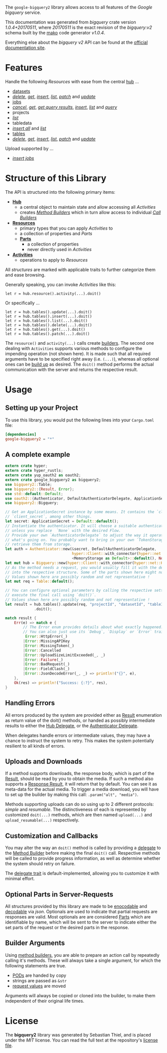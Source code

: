 <!---
DO NOT EDIT !
This file was generated automatically from 'src/mako/api/README.md.mako'
DO NOT EDIT !
-->
The `google-bigquery2` library allows access to all features of the *Google bigquery* service.

This documentation was generated from *bigquery* crate version *1.0.4+20170511*, where *20170511* is the exact revision of the *bigquery:v2* schema built by the [mako](http://www.makotemplates.org/) code generator *v1.0.4*.

Everything else about the *bigquery* *v2* API can be found at the
[official documentation site](https://cloud.google.com/bigquery/).
# Features

Handle the following *Resources* with ease from the central [hub](https://docs.rs/google-bigquery2/1.0.4+20170511/google_bigquery2/struct.Bigquery.html) ... 

* [datasets](https://docs.rs/google-bigquery2/1.0.4+20170511/google_bigquery2/struct.Dataset.html)
 * [*delete*](https://docs.rs/google-bigquery2/1.0.4+20170511/google_bigquery2/struct.DatasetDeleteCall.html), [*get*](https://docs.rs/google-bigquery2/1.0.4+20170511/google_bigquery2/struct.DatasetGetCall.html), [*insert*](https://docs.rs/google-bigquery2/1.0.4+20170511/google_bigquery2/struct.DatasetInsertCall.html), [*list*](https://docs.rs/google-bigquery2/1.0.4+20170511/google_bigquery2/struct.DatasetListCall.html), [*patch*](https://docs.rs/google-bigquery2/1.0.4+20170511/google_bigquery2/struct.DatasetPatchCall.html) and [*update*](https://docs.rs/google-bigquery2/1.0.4+20170511/google_bigquery2/struct.DatasetUpdateCall.html)
* [jobs](https://docs.rs/google-bigquery2/1.0.4+20170511/google_bigquery2/struct.Job.html)
 * [*cancel*](https://docs.rs/google-bigquery2/1.0.4+20170511/google_bigquery2/struct.JobCancelCall.html), [*get*](https://docs.rs/google-bigquery2/1.0.4+20170511/google_bigquery2/struct.JobGetCall.html), [*get query results*](https://docs.rs/google-bigquery2/1.0.4+20170511/google_bigquery2/struct.JobGetQueryResultCall.html), [*insert*](https://docs.rs/google-bigquery2/1.0.4+20170511/google_bigquery2/struct.JobInsertCall.html), [*list*](https://docs.rs/google-bigquery2/1.0.4+20170511/google_bigquery2/struct.JobListCall.html) and [*query*](https://docs.rs/google-bigquery2/1.0.4+20170511/google_bigquery2/struct.JobQueryCall.html)
* projects
 * [*list*](https://docs.rs/google-bigquery2/1.0.4+20170511/google_bigquery2/struct.ProjectListCall.html)
* tabledata
 * [*insert all*](https://docs.rs/google-bigquery2/1.0.4+20170511/google_bigquery2/struct.TabledataInsertAllCall.html) and [*list*](https://docs.rs/google-bigquery2/1.0.4+20170511/google_bigquery2/struct.TabledataListCall.html)
* [tables](https://docs.rs/google-bigquery2/1.0.4+20170511/google_bigquery2/struct.Table.html)
 * [*delete*](https://docs.rs/google-bigquery2/1.0.4+20170511/google_bigquery2/struct.TableDeleteCall.html), [*get*](https://docs.rs/google-bigquery2/1.0.4+20170511/google_bigquery2/struct.TableGetCall.html), [*insert*](https://docs.rs/google-bigquery2/1.0.4+20170511/google_bigquery2/struct.TableInsertCall.html), [*list*](https://docs.rs/google-bigquery2/1.0.4+20170511/google_bigquery2/struct.TableListCall.html), [*patch*](https://docs.rs/google-bigquery2/1.0.4+20170511/google_bigquery2/struct.TablePatchCall.html) and [*update*](https://docs.rs/google-bigquery2/1.0.4+20170511/google_bigquery2/struct.TableUpdateCall.html)


Upload supported by ...

* [*insert jobs*](https://docs.rs/google-bigquery2/1.0.4+20170511/google_bigquery2/struct.JobInsertCall.html)



# Structure of this Library

The API is structured into the following primary items:

* **[Hub](https://docs.rs/google-bigquery2/1.0.4+20170511/google_bigquery2/struct.Bigquery.html)**
    * a central object to maintain state and allow accessing all *Activities*
    * creates [*Method Builders*](https://docs.rs/google-bigquery2/1.0.4+20170511/google_bigquery2/trait.MethodsBuilder.html) which in turn
      allow access to individual [*Call Builders*](https://docs.rs/google-bigquery2/1.0.4+20170511/google_bigquery2/trait.CallBuilder.html)
* **[Resources](https://docs.rs/google-bigquery2/1.0.4+20170511/google_bigquery2/trait.Resource.html)**
    * primary types that you can apply *Activities* to
    * a collection of properties and *Parts*
    * **[Parts](https://docs.rs/google-bigquery2/1.0.4+20170511/google_bigquery2/trait.Part.html)**
        * a collection of properties
        * never directly used in *Activities*
* **[Activities](https://docs.rs/google-bigquery2/1.0.4+20170511/google_bigquery2/trait.CallBuilder.html)**
    * operations to apply to *Resources*

All *structures* are marked with applicable traits to further categorize them and ease browsing.

Generally speaking, you can invoke *Activities* like this:

```Rust,ignore
let r = hub.resource().activity(...).doit()
```

Or specifically ...

```ignore
let r = hub.tables().update(...).doit()
let r = hub.tables().insert(...).doit()
let r = hub.tables().list(...).doit()
let r = hub.tables().delete(...).doit()
let r = hub.tables().get(...).doit()
let r = hub.tables().patch(...).doit()
```

The `resource()` and `activity(...)` calls create [builders][builder-pattern]. The second one dealing with `Activities` 
supports various methods to configure the impending operation (not shown here). It is made such that all required arguments have to be 
specified right away (i.e. `(...)`), whereas all optional ones can be [build up][builder-pattern] as desired.
The `doit()` method performs the actual communication with the server and returns the respective result.

# Usage

## Setting up your Project

To use this library, you would put the following lines into your `Cargo.toml` file:

```toml
[dependencies]
google-bigquery2 = "*"
```

## A complete example

```Rust
extern crate hyper;
extern crate hyper_rustls;
extern crate yup_oauth2 as oauth2;
extern crate google_bigquery2 as bigquery2;
use bigquery2::Table;
use bigquery2::{Result, Error};
use std::default::Default;
use oauth2::{Authenticator, DefaultAuthenticatorDelegate, ApplicationSecret, MemoryStorage};
use bigquery2::Bigquery;

// Get an ApplicationSecret instance by some means. It contains the `client_id` and 
// `client_secret`, among other things.
let secret: ApplicationSecret = Default::default();
// Instantiate the authenticator. It will choose a suitable authentication flow for you, 
// unless you replace  `None` with the desired Flow.
// Provide your own `AuthenticatorDelegate` to adjust the way it operates and get feedback about 
// what's going on. You probably want to bring in your own `TokenStorage` to persist tokens and
// retrieve them from storage.
let auth = Authenticator::new(&secret, DefaultAuthenticatorDelegate,
                              hyper::Client::with_connector(hyper::net::HttpsConnector::new(hyper_rustls::TlsClient::new())),
                              <MemoryStorage as Default>::default(), None);
let mut hub = Bigquery::new(hyper::Client::with_connector(hyper::net::HttpsConnector::new(hyper_rustls::TlsClient::new())), auth);
// As the method needs a request, you would usually fill it with the desired information
// into the respective structure. Some of the parts shown here might not be applicable !
// Values shown here are possibly random and not representative !
let mut req = Table::default();

// You can configure optional parameters by calling the respective setters at will, and
// execute the final call using `doit()`.
// Values shown here are possibly random and not representative !
let result = hub.tables().update(req, "projectId", "datasetId", "tableId")
             .doit();

match result {
    Err(e) => match e {
        // The Error enum provides details about what exactly happened.
        // You can also just use its `Debug`, `Display` or `Error` traits
         Error::HttpError(_)
        |Error::MissingAPIKey
        |Error::MissingToken(_)
        |Error::Cancelled
        |Error::UploadSizeLimitExceeded(_, _)
        |Error::Failure(_)
        |Error::BadRequest(_)
        |Error::FieldClash(_)
        |Error::JsonDecodeError(_, _) => println!("{}", e),
    },
    Ok(res) => println!("Success: {:?}", res),
}

```
## Handling Errors

All errors produced by the system are provided either as [Result](https://docs.rs/google-bigquery2/1.0.4+20170511/google_bigquery2/enum.Result.html) enumeration as return value of 
the doit() methods, or handed as possibly intermediate results to either the 
[Hub Delegate](https://docs.rs/google-bigquery2/1.0.4+20170511/google_bigquery2/trait.Delegate.html), or the [Authenticator Delegate](https://docs.rs/yup-oauth2/*/yup_oauth2/trait.AuthenticatorDelegate.html).

When delegates handle errors or intermediate values, they may have a chance to instruct the system to retry. This 
makes the system potentially resilient to all kinds of errors.

## Uploads and Downloads
If a method supports downloads, the response body, which is part of the [Result](https://docs.rs/google-bigquery2/1.0.4+20170511/google_bigquery2/enum.Result.html), should be
read by you to obtain the media.
If such a method also supports a [Response Result](https://docs.rs/google-bigquery2/1.0.4+20170511/google_bigquery2/trait.ResponseResult.html), it will return that by default.
You can see it as meta-data for the actual media. To trigger a media download, you will have to set up the builder by making
this call: `.param("alt", "media")`.

Methods supporting uploads can do so using up to 2 different protocols: 
*simple* and *resumable*. The distinctiveness of each is represented by customized 
`doit(...)` methods, which are then named `upload(...)` and `upload_resumable(...)` respectively.

## Customization and Callbacks

You may alter the way an `doit()` method is called by providing a [delegate](https://docs.rs/google-bigquery2/1.0.4+20170511/google_bigquery2/trait.Delegate.html) to the 
[Method Builder](https://docs.rs/google-bigquery2/1.0.4+20170511/google_bigquery2/trait.CallBuilder.html) before making the final `doit()` call. 
Respective methods will be called to provide progress information, as well as determine whether the system should 
retry on failure.

The [delegate trait](https://docs.rs/google-bigquery2/1.0.4+20170511/google_bigquery2/trait.Delegate.html) is default-implemented, allowing you to customize it with minimal effort.

## Optional Parts in Server-Requests

All structures provided by this library are made to be [enocodable](https://docs.rs/google-bigquery2/1.0.4+20170511/google_bigquery2/trait.RequestValue.html) and 
[decodable](https://docs.rs/google-bigquery2/1.0.4+20170511/google_bigquery2/trait.ResponseResult.html) via *json*. Optionals are used to indicate that partial requests are responses 
are valid.
Most optionals are are considered [Parts](https://docs.rs/google-bigquery2/1.0.4+20170511/google_bigquery2/trait.Part.html) which are identifiable by name, which will be sent to 
the server to indicate either the set parts of the request or the desired parts in the response.

## Builder Arguments

Using [method builders](https://docs.rs/google-bigquery2/1.0.4+20170511/google_bigquery2/trait.CallBuilder.html), you are able to prepare an action call by repeatedly calling it's methods.
These will always take a single argument, for which the following statements are true.

* [PODs][wiki-pod] are handed by copy
* strings are passed as `&str`
* [request values](https://docs.rs/google-bigquery2/1.0.4+20170511/google_bigquery2/trait.RequestValue.html) are moved

Arguments will always be copied or cloned into the builder, to make them independent of their original life times.

[wiki-pod]: http://en.wikipedia.org/wiki/Plain_old_data_structure
[builder-pattern]: http://en.wikipedia.org/wiki/Builder_pattern
[google-go-api]: https://github.com/google/google-api-go-client

# License
The **bigquery2** library was generated by Sebastian Thiel, and is placed 
under the *MIT* license.
You can read the full text at the repository's [license file][repo-license].

[repo-license]: https://github.com/Byron/google-apis-rsblob/master/LICENSE.md
